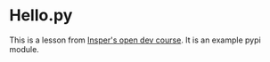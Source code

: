 # Hello.py

This is a lesson from [Insper's open dev course](https://github.com/Insper/open-dev). It is an example pypi module.
